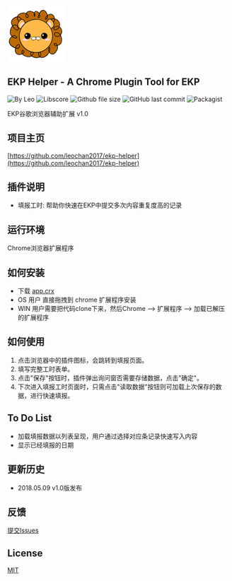 ![Logo](https://github.com/leochan2017/ekp-helper/blob/master/app/img/icon128.png?raw=true)

## EKP Helper - A Chrome Plugin Tool for EKP
![By Leo](https://img.shields.io/badge/Powered_by-Leo-red.svg?style=flat) 
![Libscore](https://img.shields.io/libscore/s/jQuery.svg?style=flat-square)
![Github file size](https://img.shields.io/github/size/leochan2017/ekp-helper/app.crx.svg)
![GitHub last commit](https://img.shields.io/github/last-commit/leochan2017/ekp-helper.svg)
![Packagist](https://img.shields.io/packagist/l/doctrine/orm.svg)

EKP谷歌浏览器辅助扩展 v1.0

## 项目主页
[https://github.com/leochan2017/ekp-helper](https://github.com/leochan2017/ekp-helper)


## 插件说明
- 填报工时: 帮助你快速在EKP中提交多次内容重复度高的记录


## 运行环境
Chrome浏览器扩展程序


## 如何安装
- 下载 [app.crx](https://github.com/leochan2017/ekp-helper/blob/master/app.crx?raw=true)
- OS 用户 直接拖拽到 chrome 扩展程序安装
- WIN 用户需要把代码clone下来，然后Chrome --> 扩展程序 --> 加载已解压的扩展程序



## 如何使用
1. 点击浏览器中的插件图标，会跳转到填报页面。
2. 填写完整工时表单。
3. 点击"保存"按钮时，插件弹出询问窗否需要存储数据，点击"确定"。
4. 下次进入填报工时页面时，只需点击"读取数据"按钮则可加载上次保存的数据，进行快速填报。


## To Do List
- 加载填报数据以列表呈现，用户通过选择对应条记录快速写入内容
- 显示已经填报的日期


## 更新历史
- 2018.05.09 v1.0版发布


## 反馈
[提交Issues](https://github.com/leochan2017/ekp-helper/issues/new)


## License
[MIT](http://opensource.org/licenses/MIT)
